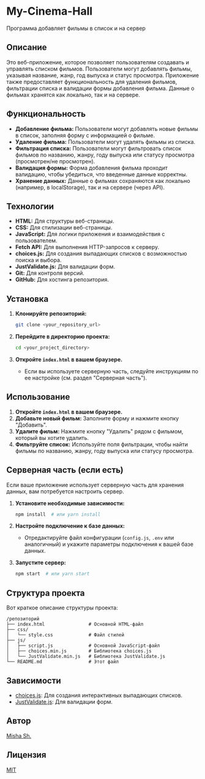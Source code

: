 # My-Cinema-Hall

Программа добавляет фильмы в список и на сервер

## Описание

Это веб-приложение, которое позволяет пользователям создавать и управлять списком фильмов. Пользователи могут добавлять фильмы, указывая название, жанр, год выпуска и статус просмотра. Приложение также предоставляет функциональность для удаления фильмов, фильтрации списка и валидации формы добавления фильма. Данные о фильмах хранятся как локально, так и на сервере.

## Функциональность

- **Добавление фильма:** Пользователи могут добавлять новые фильмы в список, заполняя форму с информацией о фильме.
- **Удаление фильма:** Пользователи могут удалять фильмы из списка.
- **Фильтрация списка:** Пользователи могут фильтровать список фильмов по названию, жанру, году выпуска или статусу просмотра (просмотрен/не просмотрен).
- **Валидация формы:** Форма добавления фильма проходит валидацию, чтобы убедиться, что введенные данные корректны.
- **Хранение данных:** Данные о фильмах сохраняются как локально (например, в localStorage), так и на сервере (через API).

## Технологии

- **HTML:** Для структуры веб-страницы.
- **CSS:** Для стилизации веб-страницы.
- **JavaScript:** Для логики приложения и взаимодействия с пользователем.
- **Fetch API:** Для выполнения HTTP-запросов к серверу.
- **choices.js:** Для создания выпадающих списков с возможностью поиска и выбора.
- **JustValidate.js:** Для валидации форм.
- **Git:** Для контроля версий.
- **GitHub:** Для хостинга репозитория.

## Установка

1.  **Клонируйте репозиторий:**

    ```bash
    git clone <your_repository_url>
    ```

2.  **Перейдите в директорию проекта:**

    ```bash
    cd <your_project_directory>
    ```

3.  **Откройте `index.html` в вашем браузере.**

    - Если вы используете серверную часть, следуйте инструкциям по ее настройке (см. раздел "Серверная часть").

## Использование

1.  **Откройте `index.html` в вашем браузере.**
2.  **Добавьте новый фильм:** Заполните форму и нажмите кнопку "Добавить".
3.  **Удалите фильм:** Нажмите кнопку "Удалить" рядом с фильмом, который вы хотите удалить.
4.  **Фильтруйте список:** Используйте поля фильтрации, чтобы найти фильмы по названию, жанру, году выпуска или статусу просмотра.

## Серверная часть (если есть)

Если ваше приложение использует серверную часть для хранения данных, вам потребуется настроить сервер.

1.  **Установите необходимые зависимости:**

    ```bash
    npm install  # или yarn install
    ```

2.  **Настройте подключение к базе данных:**

    - Отредактируйте файл конфигурации (`config.js`, `.env` или аналогичный) и укажите параметры подключения к вашей базе данных.

3.  **Запустите сервер:**

    ```bash
    npm start  # или yarn start
    ```

## Структура проекта

Вот краткое описание структуры проекта:
```
/репозиторий
├── index.html                # Основной HTML-файл
├── css/                      
│   └── style.css             # Файл стилей
├── js/
│   ├── script.js             # Основной JavaScript-файл
│   ├── choices.min.js        # Библиотека choices.js
│   └── JustValidate.min.js   # Библиотека JustValidate.js
└── README.md                 # Этот файл
```
## Зависимости

- [choices.js](https://github.com/jshjohnson/Choices): Для создания интерактивных выпадающих списков.
- [JustValidate.js](https://github.com/horprogs/JustValidate): Для валидации форм.

## Автор

[Misha Sh.](https://github.com/shatalinmisha)

## Лицензия

[MIT](https://opensource.org/licenses/MIT)
